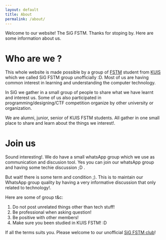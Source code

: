```yaml
---
layout: default
title: About
permalink: /about/
---
```


Welcome to our website! The SiG FSTM. Thanks for stoping by. Here are some information about us.

# Who are we ?
This whole website is made possible by a group of [FSTM](http://fstm.kuis.edu.my/blog/) student from [KUIS](http://www.kuis.edu.my) which we called SiG FSTM group unofficially :D. Most of us are having common interest in learning and understanding the computer technology.

In SiG we gather in a small group of people to share what we have learnt and interest us. Some of us also participated in programming/designing/CTF competition organize by other university or organization.

We are alumni, junior, senior of KUIS FSTM students. All gather in one small place to share and learn about the things we interest!.

# Join us
Sound interesting!. We do have a small whatsApp group which we use as communication and discusion tool. Yes you can join our whatsApp group and having some techie discussion ;D .

But wait! there is some term and condition ;). This is to maintain our WhatsApp group quality by having a very informative discussion that only related to technology!.

Here are some of group t&c:
1. Do not post unrelated things other than tech stuff!
2. Be professional when asking question!
3. Be positive with other members!
4. Make sure you been studied in KUIS FSTM! :D

If all the terms suits you. Please welcome to our unofficial [SiG FSTM club](http://bit.ly/SiG_FSTM)!